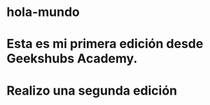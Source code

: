 # hola-mundo

# Esta es mi primera edición desde Geekshubs Academy.
# Realizo una segunda edición  
